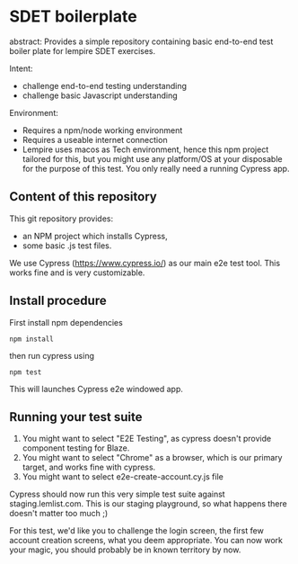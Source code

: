 # SDET boilerplate

abstract: Provides a simple repository containing basic end-to-end test boiler plate for lempire SDET exercises.

Intent:

- challenge end-to-end testing understanding
- challenge basic Javascript understanding

Environment:

- Requires a npm/node working environment
- Requires a useable internet connection
- Lempire uses macos as Tech environment, hence this npm project tailored for this, but you might use any platform/OS at your disposable for the purpose of this test. You only really need a running Cypress app.

## Content of this repository

This git repository provides:

- an NPM project which installs Cypress,
- some basic .js test files.

We use Cypress (https://www.cypress.io/) as our main e2e test tool. This works fine and is very customizable.

## Install procedure

First install npm dependencies

`npm install`

then run cypress using

`npm test`

This will launches Cypress e2e windowed app.

## Running your test suite

1. You might want to select "E2E Testing", as cypress doesn't provide component testing for Blaze.
2. You might want to select "Chrome" as a browser, which is our primary target, and works fine with cypress.
3. You might want to select e2e-create-account.cy.js file

Cypress should now run this very simple test suite against staging.lemlist.com.
This is our staging playground, so what happens there doesn't matter too much ;)

For this test, we'd like you to challenge the login screen, the first few account creation screens, what you deem appropriate. You can now work your magic, you should probably be in known territory by now.
